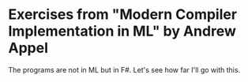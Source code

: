 # Exercises from "Modern Compiler Implementation in ML" by Andrew Appel

The programs are not in ML but in F#. Let's see how far I'll go with this.
